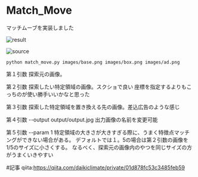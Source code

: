 # Match_Move

マッチムーブを実装しました

![result](https://user-images.githubusercontent.com/40888763/87899036-e6851380-ca8a-11ea-9715-027b703578d4.gif)

<src img = "https://user-images.githubusercontent.com/40888763/87899036-e6851380-ca8a-11ea-9715-027b703578d4.gif" width = 50%>

![source](https://user-images.githubusercontent.com/40888763/87899006-c6edeb00-ca8a-11ea-80b3-574088a5804b.gif)

```
python match_move.py images/base.png images/box.png images/ad.png 
```

第１引数
探索元の画像。

第２引数
探索したい特定領域の画像。スクショで良い
座標を指定するよりもこっちのが使い勝手いいかなと思った

第３引数
探索した特定領域を置き換える先の画像。差込広告のような感じ

第４引数
--output output/output.jpg
出力画像の名前を変更可能

第５引数
--param 1
特定領域の大きさが大きすぎる際に、うまく特徴点マッチングができない場合がある。
デフォルトでは１。5の場合は第２引数の画像を1/5のサイズに小さくする。
なるべく、探索元の画像内のやつを同じサイズの方がうまくいきやすい


#記事
qiita:https://qiita.com/daikiclimate/private/01d878fc53c3485feb59
